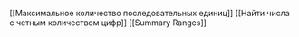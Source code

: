 [[Максимальное количество последовательных единиц]]
[[Найти числа с четным количеством цифр]]
[[Summary Ranges]]


